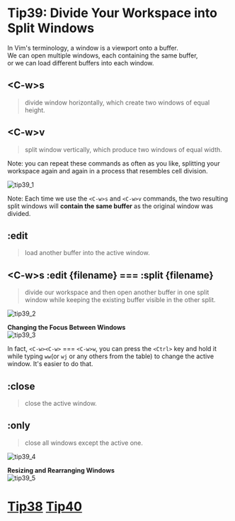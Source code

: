 # Tip39: Divide Your Workspace into Split Windows  
  
In Vim's terminology, a window is a viewport onto a buffer.  
We can open multiple windows, each containing the same buffer,  
or we can load different buffers into each window.  
  
## &lt;C-w&gt;s  
>divide window horizontally, which create two windows of equal height.  
  
## &lt;C-w&gt;v  
>split window vertically, which produce two windows of equal width.  
  
Note: you can repeat these commands as often as you like, splitting your workspace again and again in a process that resembles cell division.  
  
![tip39_1](images/tip39_1.png)  
      
Note: Each time we use the `<C-w>s` and `<C-w>v` commands, the two resulting split windows will **contain the same buffer** as the original window was divided.  
  
## :edit  
>load another buffer into the active window.  
  
## &lt;C-w&gt;s :edit {filename}  === :split {filename}
>divide our workspace and then open another buffer in one split window while keeping the existing buffer visible in the other split.  
  
![tip39_2](images/tip39_2.png)  
      
**Changing the Focus Between Windows**  
![tip39_3](images/tip39_3.png)  
  
In fact, `<C-w><C-w>` === `<C-w>w`, you can press the `<Ctrl>` key and hold it while typing `ww`(or `wj` or any others from the table) to change the active window. It's easier to do that.  
  
## :close  
>close the active window.  
  
## :only  
>close all windows except the active one.  
  
![tip39_4](images/tip39_4.png)  
      
**Resizing and Rearranging Windows**  
![tip39_5](images/tip39_5.png)  
      
# [Tip38](tip38.md) [Tip40](tip40.md)

